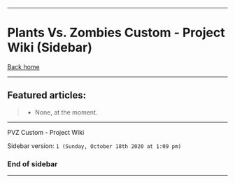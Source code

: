 
***

# Plants Vs. Zombies Custom - Project Wiki (Sidebar)

[Back home](https://github.com/seanpm2001/PVZ_Custom/wiki/)

***

## Featured articles:

> * None, at the moment.

***

PVZ Custom - Project Wiki

Sidebar version: `1 (Sunday, October 18th 2020 at 1:09 pm)`

### End of sidebar

***
